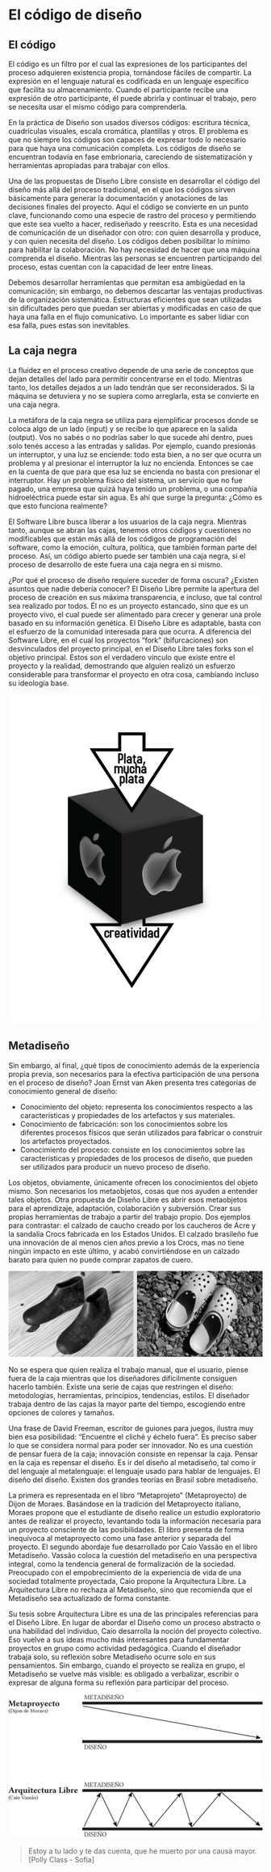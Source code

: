 # El código de diseño 

## El código
El código es un filtro por el cual las expresiones de los participantes del proceso adquieren existencia propia, tornándose fáciles de compartir. La expresión en el lenguaje natural es codificada en un lenguaje especifico que facilita su almacenamiento. Cuando el participante recibe una expresión de otro participante, él puede abrirla y continuar el trabajo, pero se necesita usar el mismo código para comprenderla. 

En la práctica de Diseño son usados diversos códigos: escritura técnica, cuadrículas visuales, escala cromática, plantillas y otros. El problema es que no siempre los códigos son capaces de expresar todo lo necesario para que haya una comunicación completa. Los códigos de diseño se encuentran todavía en fase embrionaria, careciendo de sistematización y herramientas apropiadas para trabajar con ellos. 

Una de las propuestas de Diseño Libre consiste en desarrollar el código del diseño más allá del proceso tradicional, en el que los códigos sirven básicamente para generar la documentación y anotaciones de las decisiones finales del proyecto. Aquí el código se convierte en un punto clave, funcionando como una especie de rastro del proceso y permitiendo que este sea vuelto a hacer, rediseñado y reescrito. Esta es una necesidad de comunicación de un diseñador con otro: con quien desarrolla y produce, y con quien necesita del diseño. Los códigos deben posibilitar lo mínimo para habilitar la colaboración. No hay necesidad de hacer que una máquina comprenda el diseño. Mientras las personas se encuentren participando del proceso, estas cuentan con la capacidad de leer entre líneas. 

Debemos desarrollar herramientas que permitan esa ambigüedad en la comunicación; sin embargo, no debemos descartar las ventajas productivas de la organización sistemática. Estructuras eficientes que sean utilizadas sin dificultades pero que puedan ser abiertas y modificadas en caso de que haya una falla en el flujo comunicativo. Lo importante es saber lidiar con esa falla, pues estas son inevitables. 

## La caja negra
La fluidez en el proceso creativo depende de una serie de conceptos que dejan detalles del lado para permitir concentrarse en el todo. Mientras tanto, los detalles dejados a un lado tendrán que ser reconsiderados. Si la máquina se detuviera y no se supiera como arreglarla, esta se convierte en una caja negra. 

La metáfora de la caja negra se utiliza para ejemplificar procesos donde se coloca algo de un lado (input) y se recibe lo que aparece en la salida (output). Vos no sabés o no podrías saber lo que sucede ahí dentro, pues solo tenés acceso a las entradas y salidas. Por ejemplo, cuando presionás un interruptor, y una luz se enciende: todo esta bien, a no ser que ocurra un problema y al presionar el interruptor la luz no encienda. Entonces se cae en la cuenta de que para que esa luz se encienda no basta con presionar el interruptor. Hay un problema físico del sistema, un servicio que no fue pagado, una empresa que quizá haya tenido un problema, o una compañía hidroeléctrica puede estar sin agua. Es ahí que surge la pregunta: ¿Cómo es que esto funciona realmente? 

El Software Libre busca liberar a los usuarios de la caja negra. Mientras tanto, aunque se abran las cajas, tenemos otros códigos y cuestiones no modificables que están más allá de los códigos de programación del software, como la emoción, cultura, política, que también forman parte del proceso. Así, un código abierto puede ser también una caja negra, si el proceso de desarrollo de este fuera una caja negra en si mismo. 

¿Por qué el proceso de diseño requiere suceder de forma oscura? ¿Existen asuntos que nadie debería conocer? El Diseño Libre permite la apertura del proceso de creación en sus máxima transparencia, e incluso, que tal control sea realizado por todos. Él no es un proyecto estancado, sino que es un proyecto vivo, el cual puede ser alimentado para crecer y generar una prole basado en su información genética. El Diseño Libre es adaptable, basta con el esfuerzo de la comunidad interesada para que ocurra. A diferencia del Software Libre, en el cual los proyectos “fork” (bifurcaciones) son desvinculados del proyecto principal, en el Diseño Libre tales forks son el objetivo principal. Estos son el verdadero vínculo que existe entre el proyecto y la realidad, demostrando que alguien realizó un esfuerzo considerable para transformar el proyecto en otra cosa, cambiando incluso su ideología base. 

![](img/cajanegra-apple.png)

## Metadiseño 
Sin embargo, al final, ¿qué tipos de conocimiento además de la experiencia propia previa, son necesarios para la efectiva participación de una persona en el proceso de diseño? Joan Ernst van Aken presenta tres categorías de conocimiento general de diseño: 

- Conocimiento del objeto: representa los conocimientos respecto a las características y propiedades de los artefactos y sus materiales.  
- Conocimiento de fabricación: son los conocimientos sobre los diferentes procesos físicos que serán utilizados para fabricar o construir los artefactos proyectados. 
- Conocimiento del proceso: consiste en los conocimientos sobre las características y propiedades de los procesos de diseño, que pueden ser utilizados para producir un nuevo proceso de diseño. 

Los objetos, obviamente, únicamente ofrecen los conocimientos del objeto mismo. Son necesarios los metaobjetos, cosas que nos ayuden a entender tales objetos. Otra propuesta de Diseño Libre es abrir esos metaobjetos para el aprendizaje, adaptación, colaboración y subversión. Crear sus propias herramientas de trabajo a partir del trabajo propio. Dos ejemplos para contrastar: el calzado de caucho creado por los caucheros de Acre y la sandalia Crocs fabricada en los Estados Unidos. El calzado brasileño fue una innovación de al menos cien años previo a los Crocs, mas no tiene ningún impacto en este último, y acabó convirtiéndose en un calzado barato para quien no puede comprar zapatos de cuero. 

![](img/sapatos2_pb300dpi.jpg)

No se espera que quien realiza el trabajo manual, que el usuario, piense fuera de la caja mientras que los diseñadores difícilmente consiguen hacerlo también. Existe una serie de cajas que restringen el diseño: metodologías, herramientas, principios, tendencias, estilos. El diseñador trabaja dentro de las cajas la mayor parte del tiempo, escogiendo entre opciones de colores y tamaños. 

Una frase de David Freeman, escritor de guiones para juegos, ilustra muy bien esa posibilidad: “Encuentre el cliché y échelo fuera”. Es preciso saber lo que se considera normal para poder ser innovador. No es una cuestión de pensar fuera de la caja; innovación consiste en repensar la caja. Pensar en la caja es repensar el diseño. Es ir del diseño al metadiseño, tal como ir del lenguaje al metalenguaje: el lenguaje usado para hablar de lenguajes. El diseño del diseño. Existen dos grandes teorías en Brasil sobre metadiseño. 

La primera es representada en el libro “Metaprojeto” (Metaproyecto) de Dijon de Moraes. Basándose en la tradición del Metaproyecto italiano, Moraes propone que el estudiante de diseño realice un estudio exploratorio antes de realizar el proyecto, levantando toda la información necesaria para un proyecto consciente de las posibilidades. El libro presenta de forma inequívoca al metaproyecto como una fase anterior y separada del proyecto. El segundo abordaje fue desarrollado por Caio Vassão en el libro Metadiseño. Vassão coloca la cuestión del metadiseño en una perspectiva integral, como la tendencia general de formalización de la sociedad. Preocupado con el empobrecimiento de la experiencia de vida de una sociedad totalmente proyectada, Caio propone la Arquitectura Libre. La Arquitectura Libre no rechaza al Metadiseño, sino que recomienda que el Metadiseño sea actualizado de forma constante. 

Su tesis sobre Arquitectura Libre es una de las principales referencias para el Diseño Libre. En lugar de abordar el Diseño como un proceso abstracto o una habilidad del individuo, Caio desarrolla la noción del proyecto colectivo. Eso vuelve a sus ideas mucho más interesantes para fundamentar proyectos en grupo como actividad pedagógica. Cuando el diseñador trabaja solo, su reflexión sobre Metadiseño ocurre solo en sus pensamientos. Sin embargo, cuando el proyecto se realiza en grupo, el Metadiseño se vuelve más visible: es obligado a verbalizar, escribir o expresar de alguna forma su reflexión para participar del proceso. 

![](img/Metaproyecto.png)

> Estoy a tu lado 
y te das cuenta, 
que he muerto 
por una causa mayor. 
[Polly Class - Sofia] 
